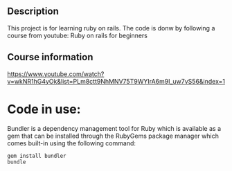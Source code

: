 ## Description

This project is for learning ruby on rails. The code is donw by following a course from youtube: Ruby on rails for beginners

## Course information

https://www.youtube.com/watch?v=wkNR1hG4yOk&list=PLm8ctt9NhMNV75T9WYIrA6m9I_uw7vS56&index=1

# Code in use:

Bundler is a dependency management tool for Ruby which is available as a gem that can be installed through the RubyGems package manager which comes built-in using the following command:

    gem install bundler
    bundle
